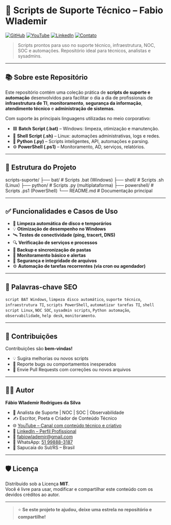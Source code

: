 # 🚀 Scripts de Suporte Técnico – Fabio Wlademir

[![GitHub](https://img.shields.io/github/followers/FabioWlademir?label=Follow&style=social)](https://github.com/FabioWlademir)
[![YouTube](https://img.shields.io/badge/YouTube-F%C3%A1bio%20Wlademir-red?logo=youtube&style=flat-square)](https://www.youtube.com/@FabioWlademir)
[![LinkedIn](https://img.shields.io/badge/LinkedIn-Fabio%20Wlademir-blue?logo=linkedin&style=flat-square)](https://www.linkedin.com/in/fabio-wlademir/)
[![Contato](https://img.shields.io/badge/WhatsApp-51--99888--3187-brightgreen?logo=whatsapp&style=flat-square)](https://wa.me/5551998883187)

> Scripts prontos para uso no suporte técnico, infraestrutura, NOC, SOC e automações. Repositório ideal para técnicos, analistas e sysadmins.

---

## 📚 Sobre este Repositório

Este repositório contém uma coleção prática de **scripts de suporte e automação** desenvolvidos para facilitar o dia a dia de profissionais de **infraestrutura de TI**, **monitoramento**, **segurança da informação**, **atendimento técnico** e **administração de sistemas**.

Com suporte às principais linguagens utilizadas no meio corporativo:

- 🟦 **Batch Script (.bat)** – Windows: limpeza, otimização e manutenção.
- 🐧 **Shell Script (.sh)** – Linux: automações administrativas, logs e redes.
- 🐍 **Python (.py)** – Scripts inteligentes, API, automações e parsing.
- ⚙️ **PowerShell (.ps1)** – Monitoramento, AD, serviços, relatórios.

---

## 📂 Estrutura do Projeto

scripts-suporte/
├── bat/ # Scripts .bat (Windows)
├── shell/ # Scripts .sh (Linux)
├── python/ # Scripts .py (multiplataforma)
├── powershell/ # Scripts .ps1 (PowerShell)
└── README.md # Documentação principal


---

## ✅ Funcionalidades e Casos de Uso

- 🧹 **Limpeza automática de disco e temporários**
- 💡 **Otimização de desempenho no Windows**
- 🛰️ **Testes de conectividade (ping, tracert, DNS)**
- 🔍 **Verificação de serviços e processos**
- 🔄 **Backup e sincronização de pastas**
- 📡 **Monitoramento básico e alertas**
- 🔐 **Segurança e integridade de arquivos**
- ⚙️ **Automação de tarefas recorrentes (via cron ou agendador)**

---

## 🔎 Palavras-chave SEO

`script BAT Windows`, `limpeza disco automático`, `suporte técnico`, `infraestrutura TI`, `scripts PowerShell`, `automatizar tarefas TI`, `shell script Linux`, `NOC SOC`, `sysadmin scripts`, `Python automação`, `observabilidade`, `help desk`, `monitoramento`.

---

## 🤝 Contribuições

Contribuições são **bem-vindas!**

- 💡 Sugira melhorias ou novos scripts  
- 🐞 Reporte bugs ou comportamentos inesperados  
- 📩 Envie Pull Requests com correções ou novos arquivos  

---

## 👨‍💻 Autor

**Fábio Wlademir Rodrigues da Silva**

- 🧠 Analista de Suporte | NOC | SOC | Observabilidade  
- ✍️ Escritor, Poeta e Criador de Conteúdo Técnico  
- 🌐 [YouTube – Canal com conteúdo técnico e criativo](https://www.youtube.com/@FabioWlademir)  
- 💼 [LinkedIn – Perfil Profissional](https://www.linkedin.com/in/fabio-wlademir/)  
- 📧 fabiowlademir@gmail.com  
- 📱 WhatsApp: [51 99888-3187](https://wa.me/5551998883187)  
- 📍 Sapucaia do Sul/RS – Brasil  

---

## 🛡️ Licença

Distribuído sob a Licença **MIT**.  
Você é livre para usar, modificar e compartilhar este conteúdo com os devidos créditos ao autor.

---

> ⭐ **Se este projeto te ajudou, deixe uma estrela no repositório e compartilhe!**

